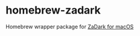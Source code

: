 # homebrew-zadark

Homebrew wrapper package for [ZaDark for macOS](https://github.com/quaric/zadark)